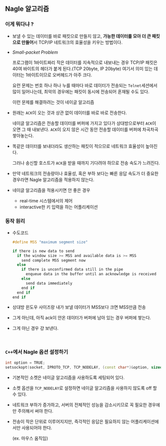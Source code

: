 ## Nagle 알고리즘

### 이게 뭐다냐 ?

- 보낼 수 있는 데이터를 바로 패킷으로 만들지 않고, **가능한 데이터를 모아 더 큰 패킷으로 만들어**서 TCP/IP 네트워크의 효율성을 키우는 방법이다.

- *Small-packet Problem*

  프로그램이 1바이트짜리 작은 데이터를 지속적으로 내보내는 경우 TCP/IP 패킷은 40여 바이트의 헤더가 붙게 된다.(TCP 20byte, IP 20byte) 여기서 의미 있는 데이터는 1바이트이므로 오버헤드가 아주 크다. 

  요런 문제는 번호 하나 하나 누를 때마다 바로 데이터가 전송되는 `Telnet`세션에서 많이 일어나는데, 최악의 경우에는 패킷이 동시에 전송되어 혼재될 수도 있다.

  이런 문제를 해결하려는 것이 네이글 알고리즘

- 원래는 `ACK`이 오는 것과 상관 없이 데이터를 바로 바로 전송한다.

  네이글 알고리즘은 전송할 데이터를 버퍼에 가지고 있다가 상대방으로부터 `ACK`이 오면 그 때 내보낸다. `ACK`이 오지 않은 시간 동안 전송할 데이터를 버퍼에 차곡차곡 쌓아놓는다.

- 똑같은 데이터를 보내더라도 생산하는 패킷이 적으므로 네트워크 효율성이 높아진다.

  그러나 송신할 호스트가 `ACK`을 받을 때까지 기다려야 하므로 전송 속도가 느려진다.

- 만약 네트워크의 전송량이나 효율성, 혹은 부하 보다는 빠른 응답 속도가 더 중요한 경우라면 Nagle 알고리즘을 적용하지 않는다.

- 네이글 알고리즘을 적용시키면 안 좋은 경우

  - real-time 시스템에서의 제어
  - interactive한 키 입력을 하는 어플리케이션



### 동작 원리

- 수도코드

  ```c
  #define MSS "maximum segment size"
  
  if there is new data to send
    if the window size >= MSS and available data is >= MSS
      send complete MSS segment now
    else
      if there is unconfirmed data still in the pipe
        enqueue data in the buffer until an acknowledge is received
      else
        send data immediately
      end if
    end if
  end if
  ```

- 상대방 윈도우 사이즈랑 내가 보낼 데이터가 MSS보다 크면 MSS만큼 전송
- 그게 아닌데, 아직 ack이 안온 데이터가 버퍼에 남아 있는 경우 버퍼에 쌓는다.
- 그게 아닌 경우 걍 보낸다.

<br>

### `C++`에서 Nagle 옵션 설정하기

```c++
int option = TRUE;
setsockopt(socket, IPROTO_TCP, TCP_NODELAY, (const char*)&option, sizeof(option));
```

- 기본적인 소켓은 네이글 알고리즘을 사용하도록 세팅되어 있다.

- 소켓 옵션을 `TCP_NODELAY`로 설정하면 네이글  알고리즘을 사용하지 않도록 off 할 수 있다.

- 네트워크 부하가 증가하고, 서버의 전체적인 성능을 감소시키므로 꼭 필요한 경우에만 주의해서 써야 한다.

- 전송이 작은 단위로 이루어지지만, 즉각적인 응답은 필요하지 않는 어플리케이션에서만 사용되어야 한다.

  (ex. 마우스 움직임)

  

